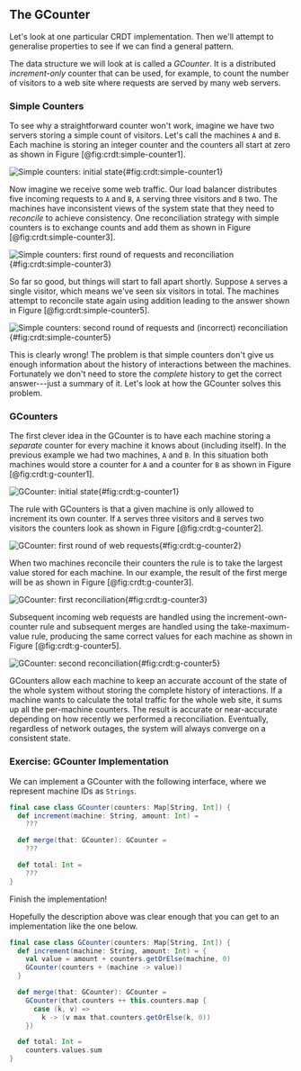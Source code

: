 ## The GCounter

Let's look at one particular CRDT implementation.
Then we'll attempt to generalise properties
to see if we can find a general pattern.

The data structure we will look at is called a *GCounter*.
It is a distributed *increment-only* counter
that can be used, for example,
to count the number of visitors to a web site
where requests are served by many web servers.

### Simple Counters

To see why a straightforward counter won't work,
imagine we have two servers storing a simple count of visitors.
Let's call the machines `A` and `B`.
Each machine is storing an integer counter
and the counters all start at zero
as shown in Figure [@fig:crdt:simple-counter1].

![Simple counters: initial state](src/pages/case-studies/crdt/simple-counter1.pdf+svg){#fig:crdt:simple-counter1}

Now imagine we receive some web traffic.
Our load balancer distributes five incoming requests
to `A` and `B`, `A` serving three visitors and `B` two.
The machines have inconsistent views of the system state
that they need to *reconcile* to achieve consistency.
One reconciliation strategy with simple counters
is to exchange counts and add them
as shown in Figure [@fig:crdt:simple-counter3].

![Simple counters: first round of requests and reconciliation](src/pages/case-studies/crdt/simple-counter3.pdf+svg){#fig:crdt:simple-counter3}

So far so good, but things will start to fall apart shortly.
Suppose `A` serves a single visitor,
which means we've seen six visitors in total.
The machines attempt to reconcile state again using addition
leading to the answer shown in Figure [@fig:crdt:simple-counter5].

![Simple counters: second round of requests and (incorrect) reconciliation](src/pages/case-studies/crdt/simple-counter5.pdf+svg){#fig:crdt:simple-counter5}

This is clearly wrong!
The problem is that simple counters
don't give us enough information about
the history of interactions between the machines.
Fortunately we don't need to store the *complete* history
to get the correct answer---just a summary of it.
Let's look at how the GCounter solves this problem.

### GCounters

The first clever idea in the GCounter is
to have each machine storing a *separate* counter
for every machine it knows about (including itself).
In the previous example we had two machines, `A` and `B`.
In this situation both machines
would store a counter for `A` and a counter for `B`
as shown in Figure [@fig:crdt:g-counter1].

![GCounter: initial state](src/pages/case-studies/crdt/g-counter1.pdf+svg){#fig:crdt:g-counter1}

The rule with GCounters is that
a given machine is only allowed to increment its own counter.
If `A` serves three visitors and `B` serves two visitors
the counters look as shown in Figure [@fig:crdt:g-counter2].

![GCounter: first round of web requests](src/pages/case-studies/crdt/g-counter2.pdf+svg){#fig:crdt:g-counter2}

When two machines reconcile their counters
the rule is to take the largest value stored for each machine.
In our example, the result of the first merge
will be as shown in Figure [@fig:crdt:g-counter3].

![GCounter: first reconciliation](src/pages/case-studies/crdt/g-counter3.pdf+svg){#fig:crdt:g-counter3}

Subsequent incoming web requests are handled using the
increment-own-counter rule and
subsequent merges are handled using the
take-maximum-value rule,
producing the same correct values for each machine
as shown in Figure [@fig:crdt:g-counter5].

![GCounter: second reconciliation](src/pages/case-studies/crdt/g-counter5.pdf+svg){#fig:crdt:g-counter5}

GCounters allow each machine to keep
an accurate account of the state of the whole system
without storing the complete history of interactions.
If a machine wants to calculate
the total traffic for the whole web site,
it sums up all the per-machine counters.
The result is accurate or near-accurate
depending on how recently we performed a reconciliation.
Eventually, regardless of network outages,
the system will always converge on a consistent state.

### Exercise: GCounter Implementation

We can implement a GCounter with the following interface,
where we represent machine IDs as `Strings`.

```scala mdoc:reset-object:silent
final case class GCounter(counters: Map[String, Int]) {
  def increment(machine: String, amount: Int) =
    ???

  def merge(that: GCounter): GCounter =
    ???

  def total: Int =
    ???
}
```

Finish the implementation!

<div class="solution">
Hopefully the description above was clear enough that
you can get to an implementation like the one below.

```scala mdoc:silent:reset-object
final case class GCounter(counters: Map[String, Int]) {
  def increment(machine: String, amount: Int) = {
    val value = amount + counters.getOrElse(machine, 0)
    GCounter(counters + (machine -> value))
  }

  def merge(that: GCounter): GCounter =
    GCounter(that.counters ++ this.counters.map {
      case (k, v) =>
        k -> (v max that.counters.getOrElse(k, 0))
    })

  def total: Int =
    counters.values.sum
}
```
</div>
